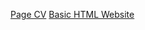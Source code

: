 [Page CV]([https://roadmap.sh/projects/single-page-cv])
[Basic HTML Website](https://roadmap.sh/projects/basic-html-website)
